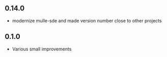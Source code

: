 ## 0.14.0

* modernize mulle-sde and made version number close to other projects


## 0.1.0

* Various small improvements
